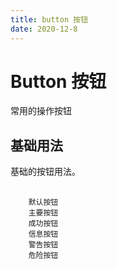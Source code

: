 ```yaml
---
title: button 按钮
date: 2020-12-8
---
```


# Button 按钮
常用的操作按钮
<br/>

## 基础用法
基础的按钮用法。


<demo-block>
<div class="source" slot="source">
  <btn />
 </div>
  <div class="highlight" slot="highlight">

<div id="codeView" v-highlight>
 <pre>
    <code>
    <tex-button>默认按钮</tex-button>
    <tex-button type="primary">主要按钮</tex-button>
    <tex-button type="success">成功按钮</tex-button>
    <tex-button type="info">信息按钮</tex-button>
    <tex-button type="warning">警告按钮</tex-button>
    <tex-button type="danger">危险按钮</tex-button>
    </code>
    </pre>
 </div>
    
  </div>

</demo-block>

<!-- https://www.jb51.net/article/156264.htm -->